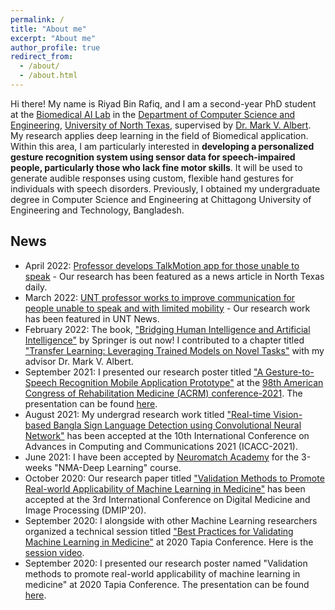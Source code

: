 ```yaml
---
permalink: /
title: "About me"
excerpt: "About me"
author_profile: true
redirect_from: 
  - /about/
  - /about.html
---
```


Hi there! My name is Riyad Bin Rafiq, and I am a second-year PhD student at the [Biomedical AI Lab](https://www.biomed-ai.com/home) in the [Department of Computer Science and Engineering](https://computerscience.engineering.unt.edu/), [University of North Texas](https://www.unt.edu/), supervised by [Dr. Mark V. Albert](https://sites.google.com/view/biomed-ai/people/mark-v-albert). My research applies deep learning in the field of Biomedical application. Within this area, I am particularly interested in **developing a personalized gesture recognition system using sensor data for speech-impaired people, particularly those who lack fine motor skills**. It will be used to generate audible responses using custom, flexible hand gestures for individuals with speech disorders. Previously, I obtained my undergraduate degree in Computer Science and Engineering at Chittagong University of Engineering and Technology, Bangladesh. 

News
------
- April 2022: [Professor develops TalkMotion app for those unable to speak](https://www.ntdaily.com/professor-develops-talkmotion-app-for-those-unable-to-speak/) - Our research has been featured as a news article in North Texas daily.<br/> 
- March 2022: [UNT professor works to improve communication for people unable to speak and with limited mobility](https://news.unt.edu/news-releases/unt-professor-works-improve-communication-people-unable-speak-and-limited-mobility) - Our research work has been featured in UNT News.<br/>
- February 2022: The book, ["Bridging Human Intelligence and Artificial Intelligence"](https://link.springer.com/book/10.1007/978-3-030-84729-6) by Springer is out now! I contributed to a chapter titled ["Transfer Learning: Leveraging Trained Models on Novel Tasks"](https://link.springer.com/chapter/10.1007/978-3-030-84729-6_4) with my advisor Dr. Mark V. Albert.<br/>
- September 2021: I presented our research poster titled ["A Gesture-to-Speech Recognition Mobile Application Prototype"](https://www.sciencedirect.com/science/article/pii/S0003999321012831) at the [98th American Congress of Rehabilitation Medicine (ACRM) conference-2021](https://acrm.org/meetings/2021-annual-conference/). The presentation can be found [here](https://drive.google.com/file/d/1fhAtlYBALeYWYc0jBJgnK-GKQOB6CxaP/view?usp=sharing).<br/>
- August 2021: My undergrad research work titled ["Real-time Vision-based Bangla Sign Language Detection using Convolutional Neural Network"](https://ieeexplore.ieee.org/abstract/document/9708141) has been accepted at the 10th International Conference on Advances in Computing and Communications 2021 (ICACC-2021).<br/>
- June 2021: I have been accepted by [Neuromatch Academy](https://academy.neuromatch.io/) for the 3-weeks "NMA-Deep Learning" course.<br/>
- October 2020: Our research paper titled ["Validation Methods to Promote Real-world Applicability of Machine Learning in Medicine"](https://dl.acm.org/doi/abs/10.1145/3441369.3441372) has been accepted at the 3rd International Conference on Digital Medicine and Image Processing (DMIP'20).<br/>
- September 2020: I alongside with other Machine Learning researchers organized a technical session titled ["Best Practices for Validating Machine Learning in Medicine"](https://tapia.harmonyapp.com/schedule/friday-september-18-2020/200pm-315pm/best-practices-for-validating-machine-learning-in-medicine/) at 2020 Tapia Conference. Here is the [session video](https://www.youtube.com/watch?v=YrtqujFsUco&ab_channel=TheBiomedicalAILabatUNT). <br/>
- September 2020: I presented our research poster named "Validation methods to promote real-world applicability of machine learning in medicine" at 2020 Tapia Conference. The presentation can be found [here](https://drive.google.com/file/d/1-ZCSfBYEvfRfv2AwdSI3CGROKYaP6-eW/view?usp=sharing). <br/>
